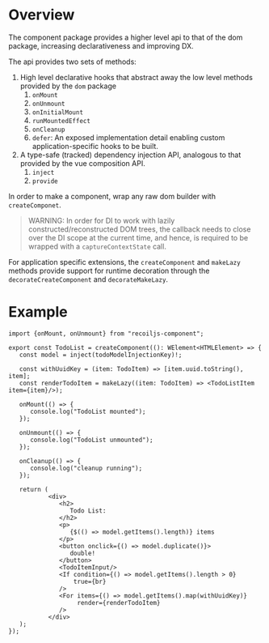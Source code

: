 # Overview

The component package provides a higher level api to that of the dom package, increasing declarativeness and improving DX.  

The api provides two sets of methods:
1. High level declarative hooks that abstract away the low level methods provided by the `dom` package
    1. `onMount`
    2. `onUnmount`
    3. `onInitialMount`
    4. `runMountedEffect`
    5. `onCleanup`
    6. `defer`: An exposed implementation detail enabling custom application-specific hooks to be built.
2. A type-safe (tracked) dependency injection API, analogous to that provided by the vue composition API.
    1. `inject`
    2. `provide`

In order to make a component, wrap any raw dom builder with `createComponet`.  

> WARNING: In order for DI to work with lazily constructed/reconstructed DOM trees, the callback needs to close over the DI scope at the current time, and hence, is required to be wrapped with a `captureContextState` call.

For application specific extensions, the `createComponent` and `makeLazy` methods provide support for runtime decoration through the `decorateCreateComponent` and `decorateMakeLazy`.

# Example

```tsx
import {onMount, onUnmount} from "recoiljs-component";

export const TodoList = createComponent((): WElement<HTMLElement> => {
   const model = inject(todoModelInjectionKey)!;

   const withUuidKey = (item: TodoItem) => [item.uuid.toString(), item];
   const renderTodoItem = makeLazy((item: TodoItem) => <TodoListItem item={item}/>);

   onMount(() => {
      console.log("TodoList mounted");
   });

   onUnmount(() => {
      console.log("TodoList unmounted");
   });

   onCleanup(() => {
      console.log("cleanup running");
   });

   return (
           <div>
              <h2>
                 Todo List:
              </h2>
              <p>
                 {$(() => model.getItems().length)} items
              </p>
              <button onclick={() => model.duplicate()}>
                 double!
              </button>
              <TodoItemInput/>
              <If condition={() => model.getItems().length > 0}
                  true={br}
              />
              <For items={() => model.getItems().map(withUuidKey)}
                   render={renderTodoItem}
              />
           </div>
   );
});

```
